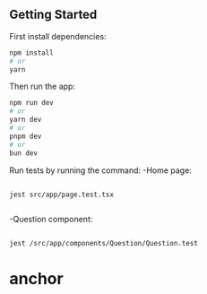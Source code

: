 ## Getting Started

First install dependencies:
```bash
npm install
# or
yarn
````

Then run the app: 
```bash
npm run dev
# or
yarn dev
# or
pnpm dev
# or
bun dev
```

Run tests by running the command:
-Home page:
```bash
```
    jest src/app/page.test.tsx 
```bash
```
-Question component: 
```bash
```
    jest /src/app/components/Question/Question.test 
# anchor
